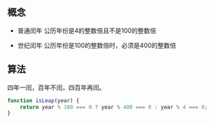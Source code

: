 ## 概念
- 普通闰年
    公历年份是4的整数倍且不是100的整数倍

- 世纪闰年
    公历年份是100的整数倍时，必须是400的整数倍

## 算法
四年一闰，百年不闰，四百年再闰。
```js
function isLeap(year) {
    return year % 100 === 0 ? year % 400 === 0 : year % 4 === 0;
}
```